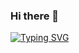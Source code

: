### Hi there 👋
 [![Typing SVG](https://readme-typing-svg.herokuapp.com?lines=I%E2%80%99m+a+full+stack+developer;I%E2%80%99m+interested+in+web3;I%E2%80%99m+currently+learning+web3;I%E2%80%99m+working+at+drishya.ai)](https://git.io/typing-svg)
<!-- I’m a full stack developer
I’m interested in web3
I’m currently learning web3
I’m working at drishya@ai
How to reach me: shashi.tiwari@drishya.ai -->

<!---
shashi-drishya/shashi-drishya is a ✨ special ✨ repository because its `README.md` (this file) appears on your GitHub profile.
You can click the Preview link to take a look at your changes.
--->
